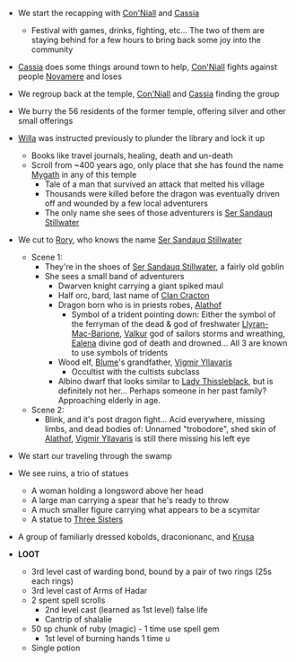 - We start the recapping with [Con'Niall](https://crisis-of-crowns.games-with-friends.org/\(1\)-the-party/con'niall.html) and [Cassia](https://crisis-of-crowns.games-with-friends.org/\(1\)-the-party/cassia.html)
    
    - Festival with games, drinks, fighting, etc... The two of them are staying behind for a few hours to bring back some joy into the community
- [Cassia](https://crisis-of-crowns.games-with-friends.org/\(1\)-the-party/cassia.html) does some things around town to help, [Con'Niall](https://crisis-of-crowns.games-with-friends.org/\(1\)-the-party/con'niall.html) fights against people [Novamere](https://crisis-of-crowns.games-with-friends.org/\(1\)-the-party/_reserve/novamere.html) and loses
    
- We regroup back at the temple, [Con'Niall](https://crisis-of-crowns.games-with-friends.org/\(1\)-the-party/con'niall.html) and [Cassia](https://crisis-of-crowns.games-with-friends.org/\(1\)-the-party/cassia.html) finding the group
    
- We burry the 56 residents of the former temple, offering silver and other small offerings
    
- [Willa](https://crisis-of-crowns.games-with-friends.org/\(1\)-the-party/willa.html) was instructed previously to plunder the library and lock it up
    
    - Books like travel journals, healing, death and un-death
    - Scroll from ~400 years ago, only place that she has found the name [Mygath](https://crisis-of-crowns.games-with-friends.org/\(2\)-campaign/entities/ancients/mygath.html) in any of this temple
        - Tale of a man that survived an attack that melted his village
        - Thousands were killed before the dragon was eventually driven off and wounded by a few local adventurers
        - The only name she sees of those adventurers is [Ser Sandauq Stillwater](https://crisis-of-crowns.games-with-friends.org/\(2\)-campaign/people/ser-sandauq-stillwater.html)
- We cut to [Rory](https://crisis-of-crowns.games-with-friends.org/\(1\)-the-party/rory.html), who knows the name [Ser Sandauq Stillwater](https://crisis-of-crowns.games-with-friends.org/\(2\)-campaign/people/ser-sandauq-stillwater.html)
    
    - Scene 1:
        - They're in the shoes of [Ser Sandauq Stillwater](https://crisis-of-crowns.games-with-friends.org/\(2\)-campaign/people/ser-sandauq-stillwater.html), a fairly old goblin
        - She sees a small band of adventurers
            - Dwarven knight carrying a giant spiked maul
            - Half orc, bard, last name of [Clan Cracton](https://crisis-of-crowns.games-with-friends.org/\(2\)-campaign/factions/clan-cracton.html)
            - Dragon born who is in priests robes, [Alathof](https://crisis-of-crowns.games-with-friends.org/\(0\)-obsidian_stuff/_uncategorized/alathof.html)
                - Symbol of a trident pointing down: Either the symbol of the ferryman of the dead & god of freshwater [Llyran-Mac-Barione](https://crisis-of-crowns.games-with-friends.org/\(2\)-campaign/entities/gods/llyran-mac-barione.html), [Valkur](https://crisis-of-crowns.games-with-friends.org/\(2\)-campaign/entities/gods/valkur.html) god of sailors storms and wreathing, [Ealena](https://crisis-of-crowns.games-with-friends.org/\(2\)-campaign/entities/gods/ealena.html) divine god of death and drowned... All 3 are known to use symbols of tridents
            - Wood elf, [Blume](https://crisis-of-crowns.games-with-friends.org/\(1\)-the-party/blume.html)'s grandfather, [Vigmir Yllavaris](https://crisis-of-crowns.games-with-friends.org/\(2\)-campaign/people/vigmir-yllavaris.html)
                - Occultist with the cultists subclass
            - Albino dwarf that looks similar to [Lady Thissleblack](https://crisis-of-crowns.games-with-friends.org/\(2\)-campaign/people/lady-thissleblack.html), but is definitely not her... Perhaps someone in her past family? Approaching elderly in age.
    - Scene 2:
        - Blink, and it's post dragon fight... Acid everywhere, missing limbs, and dead bodies of: Unnamed "trobodore", shed skin of [Alathof](https://crisis-of-crowns.games-with-friends.org/\(0\)-obsidian_stuff/_uncategorized/alathof.html), [Vigmir Yllavaris](https://crisis-of-crowns.games-with-friends.org/\(2\)-campaign/people/vigmir-yllavaris.html) is still there missing his left eye
- We start our traveling through the swamp
    
- We see ruins, a trio of statues
    
    - A woman holding a longsword above her head
    - A large man carrying a spear that he's ready to throw
    - A much smaller figure carrying what appears to be a scymitar
    - A statue to [Three Sisters](https://crisis-of-crowns.games-with-friends.org/\(2\)-campaign/locations/lands/three-sisters.html)
- A group of familiarly dressed kobolds, draconionanc, and [Krusa](https://crisis-of-crowns.games-with-friends.org/\(2\)-campaign/people/krusa.html)
    
- **LOOT**
    
    - 3rd level cast of warding bond, bound by a pair of two rings (25s each rings)
    - 3rd level cast of Arms of Hadar
    - 2 spent spell scrolls
        - 2nd level cast (learned as 1st level) false life
        - Cantrip of shalalie
    - 50 sp chunk of ruby (magic) - 1 time use spell gem
        - 1st level of burning hands 1 time u
    - Single potion